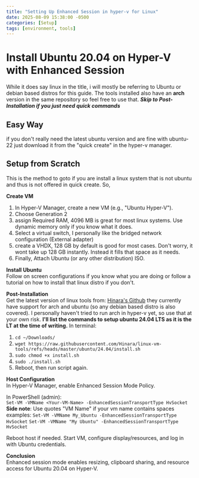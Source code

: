 ```yaml
---
title: "Setting Up Enhanced Session in hyper-v for Linux"
date: 2025-08-09 15:38:00 -0500
categories: [Setup]
tags: [environment, tools]
---
```

# Install Ubuntu 20.04 on Hyper-V with Enhanced Session

While it does say linux in the title, i will mostly be referring to Ubuntu or debian based distros for this guide. The tools installed also have an **arch** version in the same repository so feel free to use that. 
***Skip to Post-Installation if you just need quick commands***

## Easy Way
if you don't really need the latest ubuntu version and are fine with ubuntu-22 just download it from the "quick create" in the hyper-v manager.

## Setup from Scratch
This is the method to goto if you are install a linux system that is not ubuntu and thus is not offered in quick create. So,

**Create VM**  

1. In Hyper-V Manager, create a new VM (e.g., "Ubuntu Hyper-V"). 
2. Choose Generation 2
3. assign Required RAM, 4096 MB is great for most linux systems. Use dynamic memory only if you know what it does.
4. Select a virtual switch, I personally like the bridged network configuration (External adapter)
5. create a VHDX, 128 GB by default is good for most cases. Don't worry, it wont take up 128 GB instantly. Instead it fills that space as it needs.
6. Finally, Attach Ubuntu (or any other distribution) ISO.

**Install Ubuntu**  
Follow on screen configurations if you know what you are doing or follow a tutorial on how to install that linux distro if you don't.

**Post-Installation**  
Get the latest version of linux tools from: [Hinara's Github](https://github.com/Hinara/linux-vm-tools/tree/master) they currently have support for arch and ubuntu (so any debian based distro is also covered). I personally haven't tried to run arch in hyper-v yet, so use that at your own risk.
**I'll list the commands to setup ubuntu 24.04 LTS as it is the LT at the time of writing.**
In terminal:  
1. `cd ~/Downloads/`  
2. `wget https://raw.githubusercontent.com/Hinara/linux-vm-tools/refs/heads/master/ubuntu/24.04/install.sh`  
3. `sudo chmod +x install.sh`  
4. `sudo ./install.sh`  
5. Reboot, then run script again.

**Host Configuration**  
In Hyper-V Manager, enable Enhanced Session Mode Policy. 

In PowerShell (admin):  
`Set-VM -VMName <Your-VM-Name> -EnhancedSessionTransportType HvSocket` 
**Side note**: Use quotes "VM Name" if your vm name contains spaces 
examples:
`Set-VM -VMName My_Ubuntu -EnhancedSessionTransportType HvSocket` 
`Set-VM -VMName "My Ubuntu" -EnhancedSessionTransportType HvSocket` 

Reboot host if needed. Start VM, configure display/resources, and log in with Ubuntu credentials.

**Conclusion**  
Enhanced session mode enables resizing, clipboard sharing, and resource access for Ubuntu 20.04 on Hyper-V.